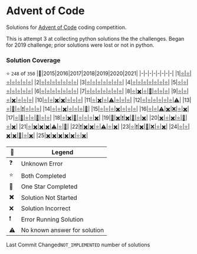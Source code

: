 # Advent of Code
Solutions for [Advent of Code](https://adventofcode.com/) coding competition.

This is attempt 3 at collecting python solutions the the challenges. Began for 2019 challenge; prior solutions were lost or not in python.

### Solution Coverage
:star: `248` of `350`
|:christmas_tree:|2015|2016|2017|2018|2019|2020|2021|
|-|-|-|-|-|-|-|-|
|1|[:star:](http://adventofcode.com/2015/day/1)|[:star:](http://adventofcode.com/2016/day/1)|[:star:](http://adventofcode.com/2017/day/1)|[:star:](http://adventofcode.com/2018/day/1)|[:star:](http://adventofcode.com/2019/day/1)|[:star:](http://adventofcode.com/2020/day/1)|[:star:](http://adventofcode.com/2021/day/1)|
|2|[:star:](http://adventofcode.com/2015/day/2)|[:star:](http://adventofcode.com/2016/day/2)|[:star:](http://adventofcode.com/2017/day/2)|[:star:](http://adventofcode.com/2018/day/2)|[:star:](http://adventofcode.com/2019/day/2)|[:star:](http://adventofcode.com/2020/day/2)|[:star:](http://adventofcode.com/2021/day/2)|
|3|[:star:](http://adventofcode.com/2015/day/3)|[:star:](http://adventofcode.com/2016/day/3)|[:star:](http://adventofcode.com/2017/day/3)|[:star:](http://adventofcode.com/2018/day/3)|[:star:](http://adventofcode.com/2019/day/3)|[:star:](http://adventofcode.com/2020/day/3)|[:star:](http://adventofcode.com/2021/day/3)|
|4|[:star:](http://adventofcode.com/2015/day/4)|[:star:](http://adventofcode.com/2016/day/4)|[:star:](http://adventofcode.com/2017/day/4)|[:star:](http://adventofcode.com/2018/day/4)|[:star:](http://adventofcode.com/2019/day/4)|[:star:](http://adventofcode.com/2020/day/4)|[:star:](http://adventofcode.com/2021/day/4)|
|5|[:star:](http://adventofcode.com/2015/day/5)|[:star:](http://adventofcode.com/2016/day/5)|[:star:](http://adventofcode.com/2017/day/5)|[:star:](http://adventofcode.com/2018/day/5)|[:star:](http://adventofcode.com/2019/day/5)|[:star:](http://adventofcode.com/2020/day/5)|[:star:](http://adventofcode.com/2021/day/5)|
|6|[:star:](http://adventofcode.com/2015/day/6)|[:star:](http://adventofcode.com/2016/day/6)|[:star:](http://adventofcode.com/2017/day/6)|[:star:](http://adventofcode.com/2018/day/6)|[:star:](http://adventofcode.com/2019/day/6)|[:star:](http://adventofcode.com/2020/day/6)|[:star:](http://adventofcode.com/2021/day/6)|
|7|[:star:](http://adventofcode.com/2015/day/7)|[:star:](http://adventofcode.com/2016/day/7)|[:star:](http://adventofcode.com/2017/day/7)|[:star:](http://adventofcode.com/2018/day/7)|[:star:](http://adventofcode.com/2019/day/7)|[:star:](http://adventofcode.com/2020/day/7)|[:star:](http://adventofcode.com/2021/day/7)|
|8|[:star:](http://adventofcode.com/2015/day/8)|[:heavy_multiplication_x:](http://adventofcode.com/2016/day/8)|[:star:](http://adventofcode.com/2017/day/8)|[:low_brightness:](http://adventofcode.com/2018/day/8)|[:star:](http://adventofcode.com/2019/day/8)|[:star:](http://adventofcode.com/2020/day/8)|[:star:](http://adventofcode.com/2021/day/8)|
|9|[:star:](http://adventofcode.com/2015/day/9)|[:star:](http://adventofcode.com/2016/day/9)|[:star:](http://adventofcode.com/2017/day/9)|[:heavy_multiplication_x:](http://adventofcode.com/2018/day/9)|[:star:](http://adventofcode.com/2019/day/9)|[:star:](http://adventofcode.com/2020/day/9)|[:star:](http://adventofcode.com/2021/day/9)|
|10|[:star:](http://adventofcode.com/2015/day/10)|[:star:](http://adventofcode.com/2016/day/10)|[:heavy_multiplication_x:](http://adventofcode.com/2017/day/10)|[:heavy_multiplication_x:](http://adventofcode.com/2018/day/10)|[:star:](http://adventofcode.com/2019/day/10)|[:star:](http://adventofcode.com/2020/day/10)|[:star:](http://adventofcode.com/2021/day/10)|
|11|[:star:](http://adventofcode.com/2015/day/11)|[:heavy_multiplication_x:](http://adventofcode.com/2016/day/11)|[:star:](http://adventofcode.com/2017/day/11)|[:warning:](http://adventofcode.com/2018/day/11)|[:star:](http://adventofcode.com/2019/day/11)|[:star:](http://adventofcode.com/2020/day/11)|[:star:](http://adventofcode.com/2021/day/11)|
|12|[:star:](http://adventofcode.com/2015/day/12)|[:star:](http://adventofcode.com/2016/day/12)|[:star:](http://adventofcode.com/2017/day/12)|[:star:](http://adventofcode.com/2018/day/12)|[:star:](http://adventofcode.com/2019/day/12)|[:star:](http://adventofcode.com/2020/day/12)|[:warning:](http://adventofcode.com/2021/day/12)|
|13|[:star:](http://adventofcode.com/2015/day/13)|[:low_brightness:](http://adventofcode.com/2016/day/13)|[:star:](http://adventofcode.com/2017/day/13)|[:exclamation:](http://adventofcode.com/2018/day/13)|[:star:](http://adventofcode.com/2019/day/13)|[:star:](http://adventofcode.com/2020/day/13)|[:star:](http://adventofcode.com/2021/day/13)|
|14|[:star:](http://adventofcode.com/2015/day/14)|[:star:](http://adventofcode.com/2016/day/14)|[:heavy_multiplication_x:](http://adventofcode.com/2017/day/14)|[:star:](http://adventofcode.com/2018/day/14)|[:star:](http://adventofcode.com/2019/day/14)|[:star:](http://adventofcode.com/2020/day/14)|[:low_brightness:](http://adventofcode.com/2021/day/14)|
|15|[:star:](http://adventofcode.com/2015/day/15)|[:star:](http://adventofcode.com/2016/day/15)|[:star:](http://adventofcode.com/2017/day/15)|[:heavy_multiplication_x:](http://adventofcode.com/2018/day/15)|[:star:](http://adventofcode.com/2019/day/15)|[:star:](http://adventofcode.com/2020/day/15)|[:star:](http://adventofcode.com/2021/day/15)|
|16|[:star:](http://adventofcode.com/2015/day/16)|[:star:](http://adventofcode.com/2016/day/16)|[:warning:](http://adventofcode.com/2017/day/16)|[:heavy_multiplication_x:](http://adventofcode.com/2018/day/16)|[:x:](http://adventofcode.com/2019/day/16)|[:star:](http://adventofcode.com/2020/day/16)|[:heavy_multiplication_x:](http://adventofcode.com/2021/day/16)|
|17|[:star:](http://adventofcode.com/2015/day/17)|[:low_brightness:](http://adventofcode.com/2016/day/17)|[:star:](http://adventofcode.com/2017/day/17)|[:star:](http://adventofcode.com/2018/day/17)|[:low_brightness:](http://adventofcode.com/2019/day/17)|[:star:](http://adventofcode.com/2020/day/17)|[:star:](http://adventofcode.com/2021/day/17)|
|18|[:star:](http://adventofcode.com/2015/day/18)|[:heavy_multiplication_x:](http://adventofcode.com/2016/day/18)|[:low_brightness:](http://adventofcode.com/2017/day/18)|[:star:](http://adventofcode.com/2018/day/18)|[:star:](http://adventofcode.com/2019/day/18)|[:star:](http://adventofcode.com/2020/day/18)|[:heavy_multiplication_x:](http://adventofcode.com/2021/day/18)|
|19|[:low_brightness:](http://adventofcode.com/2015/day/19)|[:heavy_multiplication_x:](http://adventofcode.com/2016/day/19)|[:exclamation:](http://adventofcode.com/2017/day/19)|[:heavy_multiplication_x:](http://adventofcode.com/2018/day/19)|[:low_brightness:](http://adventofcode.com/2019/day/19)|[:star:](http://adventofcode.com/2020/day/19)|[:heavy_multiplication_x:](http://adventofcode.com/2021/day/19)|
|20|[:heavy_multiplication_x:](http://adventofcode.com/2015/day/20)|[:star:](http://adventofcode.com/2016/day/20)|[:heavy_multiplication_x:](http://adventofcode.com/2017/day/20)|[:star:](http://adventofcode.com/2018/day/20)|[:low_brightness:](http://adventofcode.com/2019/day/20)|[:star:](http://adventofcode.com/2020/day/20)|[:heavy_multiplication_x:](http://adventofcode.com/2021/day/20)|
|21|[:star:](http://adventofcode.com/2015/day/21)|[:heavy_multiplication_x:](http://adventofcode.com/2016/day/21)|[:heavy_multiplication_x:](http://adventofcode.com/2017/day/21)|[:heavy_multiplication_x:](http://adventofcode.com/2018/day/21)|[:warning:](http://adventofcode.com/2019/day/21)|[:star:](http://adventofcode.com/2020/day/21)|[:low_brightness:](http://adventofcode.com/2021/day/21)|
|22|[:exclamation:](http://adventofcode.com/2015/day/22)|[:heavy_multiplication_x:](http://adventofcode.com/2016/day/22)|[:heavy_multiplication_x:](http://adventofcode.com/2017/day/22)|[:star:](http://adventofcode.com/2018/day/22)|[:warning:](http://adventofcode.com/2019/day/22)|[:star:](http://adventofcode.com/2020/day/22)|[:heavy_multiplication_x:](http://adventofcode.com/2021/day/22)|
|23|[:star:](http://adventofcode.com/2015/day/23)|[:exclamation:](http://adventofcode.com/2016/day/23)|[:heavy_multiplication_x:](http://adventofcode.com/2017/day/23)|[:low_brightness:](http://adventofcode.com/2018/day/23)|[:x:](http://adventofcode.com/2019/day/23)|[:star:](http://adventofcode.com/2020/day/23)|[:heavy_multiplication_x:](http://adventofcode.com/2021/day/23)|
|24|[:star:](http://adventofcode.com/2015/day/24)|[:star:](http://adventofcode.com/2016/day/24)|[:heavy_multiplication_x:](http://adventofcode.com/2017/day/24)|[:heavy_multiplication_x:](http://adventofcode.com/2018/day/24)|[:low_brightness:](http://adventofcode.com/2019/day/24)|[:star:](http://adventofcode.com/2020/day/24)|[:heavy_multiplication_x:](http://adventofcode.com/2021/day/24)|
|25|[:heavy_multiplication_x:](http://adventofcode.com/2015/day/25)|[:heavy_multiplication_x:](http://adventofcode.com/2016/day/25)|[:heavy_multiplication_x:](http://adventofcode.com/2017/day/25)|[:heavy_multiplication_x:](http://adventofcode.com/2018/day/25)|[:heavy_multiplication_x:](http://adventofcode.com/2019/day/25)|[:star:](http://adventofcode.com/2020/day/25)|[:heavy_multiplication_x:](http://adventofcode.com/2021/day/25)|

|:santa:|Legend|
|-|-|
|:question:|Unknown Error|
|:star:|Both Completed|
|:low_brightness:|One Star Completed|
|:heavy_multiplication_x:|Solution Not Started|
|:x:|Solution Incorrect|
|:exclamation:|Error Running Solution|
|:warning:|No known answer for solution|

Last Commit Changed`NOT_IMPLEMENTED` number of solutions







































































































































































